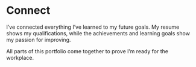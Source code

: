 # Connect

I’ve connected everything I’ve learned to my future goals. My resume shows my qualifications, while the achievements and learning goals show my passion for improving.

All parts of this portfolio come together to prove I’m ready for the workplace.

